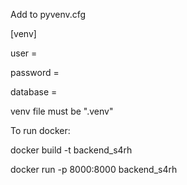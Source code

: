 Add to pyvenv.cfg

[venv]

user =

password =

database =

venv file must be ".venv"

To run docker:

docker build -t backend_s4rh

docker run -p 8000:8000 backend_s4rh
